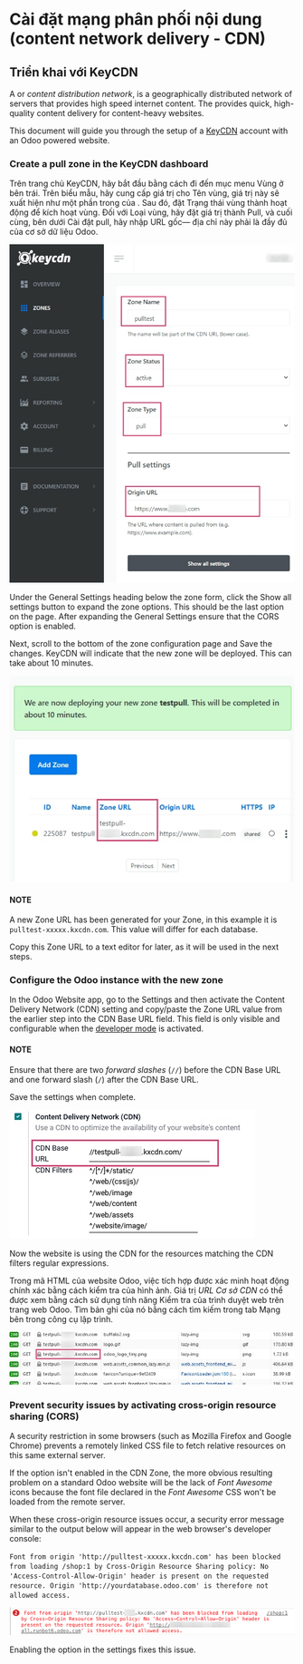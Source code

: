 # Cài đặt mạng phân phối nội dung (content network delivery - CDN)

<a id="reference-cdn-keycdn"></a>

## Triển khai với KeyCDN

A  or *content distribution network*, is a geographically
distributed network of servers that provides high speed internet content. The  provides quick, high-quality content delivery for content-heavy websites.

This document will guide you through the setup of a [KeyCDN](https://www.keycdn.com) account with an Odoo powered website.

### Create a pull zone in the KeyCDN dashboard

Trên trang chủ KeyCDN, hãy bắt đầu bằng cách đi đến mục menu Vùng ở bên trái. Trên biểu mẫu, hãy cung cấp giá trị cho Tên vùng, giá trị này sẽ xuất hiện như một phần trong  của . Sau đó, đặt Trạng thái vùng thành hoạt động để kích hoạt vùng. Đối với Loại vùng, hãy đặt giá trị thành Pull, và cuối cùng, bên dưới Cài đặt pull, hãy nhập URL gốc— địa chỉ này phải là  đầy đủ của cơ sở dữ liệu Odoo.

![Trang cấu hình Zone của KeyCDN.](../../../../_images/keycdn-zone.png)

Under the General Settings heading below the zone form, click the Show all
settings button to expand the zone options. This should be the last option on the page. After
expanding the General Settings ensure that the CORS option is
enabled.

Next, scroll to the bottom of the zone configuration page and Save the changes. KeyCDN
will indicate that the new zone will be deployed. This can take about 10 minutes.

![KeyCDN deploying the new Zone.](../../../../_images/zone-url.png)

#### NOTE
A new Zone URL has been generated for your Zone, in this example it is
`pulltest-xxxxx.kxcdn.com`. This value will differ for each database.

Copy this Zone URL to a text editor for later, as it will be used in the next steps.

### Configure the Odoo instance with the new zone

In the Odoo Website app, go to the Settings and then activate the
Content Delivery Network (CDN) setting and copy/paste the Zone URL value
from the earlier step into the CDN Base URL field. This field is only visible and
configurable when the [developer mode](../../../general/developer_mode.md#developer-mode) is activated.

#### NOTE
Ensure that there are two *forward slashes* (`//`) before the CDN Base URL and one
forward slash (`/`) after the CDN Base URL.

Save the settings when complete.

![Kích hoạt cài đặt CDN trong Odoo.](../../../../_images/cdn-base-url.png)

Now the website is using the CDN for the resources matching the CDN filters regular
expressions.

Trong mã HTML của website Odoo, việc tích hợp  được xác minh hoạt động chính xác bằng cách kiểm tra  của hình ảnh. Giá trị *URL Cơ sở CDN* có thể được xem bằng cách sử dụng tính năng Kiểm tra của trình duyệt web trên trang web Odoo. Tìm bản ghi của nó bằng cách tìm kiếm trong tab Mạng bên trong công cụ lập trình.

![The CDN Base URL can be seen using the inspect function on the Odoo website.](../../../../_images/test-pull.png)

### Prevent security issues by activating cross-origin resource sharing (CORS)

A security restriction in some browsers (such as Mozilla Firefox and Google Chrome) prevents a
remotely linked CSS file to fetch relative resources on this same external server.

If the  option isn't enabled in the CDN
Zone, the more obvious resulting problem on a standard Odoo website will be the lack of *Font
Awesome* icons because the font file declared in the *Font Awesome* CSS won't be loaded from the
remote server.

When these cross-origin resource issues occur, a security error message similar to the output
below will appear in the web browser's developer console:

`Font from origin 'http://pulltest-xxxxx.kxcdn.com' has been blocked from loading /shop:1 by
Cross-Origin Resource Sharing policy: No 'Access-Control-Allow-Origin' header is present on the
requested resource. Origin 'http://yourdatabase.odoo.com' is therefore not allowed access.`

![Error message populated in the browser console.](../../../../_images/odoo-security-message.png)

Enabling the  option in the  settings fixes this issue.
